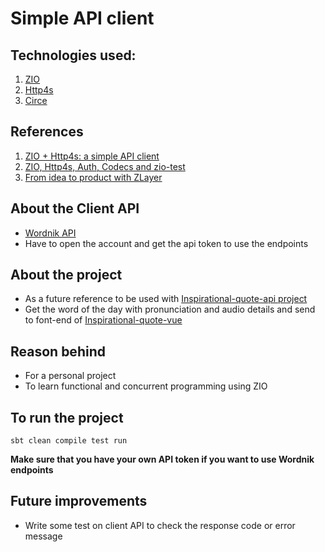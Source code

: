 # Simple API client

## Technologies used:
1. [ZIO](https://zio.dev/)
2. [Http4s](https://http4s.org/v0.21/client/)
3. [Circe](https://circe.github.io/circe/)

## References
1. [ZIO + Http4s: a simple API client](https://juliano-alves.com/2020/04/20/zio-http4s-a-simple-api-client/)
2. [ZIO, Http4s, Auth, Codecs and zio-test](https://timpigden.github.io/_pages/zio-http4s/intro.html)
3. [From idea to product with ZLayer](https://scala.monster/welcome-zio/)

## About the Client API
- [Wordnik API](https://developer.wordnik.com/)
- Have to open the account and get the api token to use the endpoints

## About the project
- As a future reference to be used with [Inspirational-quote-api project](https://github.com/krishna-thapa/Inspirational-quote-api)
- Get the word of the day with pronunciation and audio details and send to font-end of [Inspirational-quote-vue](https://github.com/krishna-thapa/Inspirational-quote-vue)

## Reason behind
- For a personal project
- To learn functional and concurrent programming using ZIO

## To run the project
```
sbt clean compile test run
```

**Make sure that you have your own API token if you want to use Wordnik endpoints**

## Future improvements
- Write some test on client API to check the response code or error message